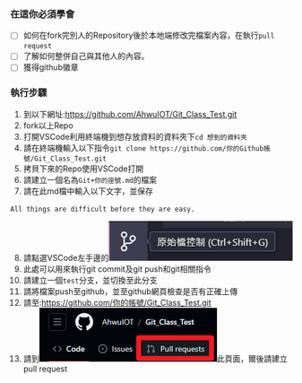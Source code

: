 ### 在這你必須學會
- [ ] 如何在fork完別人的Repository後於本地端修改完檔案內容，在執行`pull request`
- [ ] 了解如何整併自己與其他人的內容。
- [ ] 獲得github徽章

### 執行步驟
1. 到以下網址:https://github.com/AhwuIOT/Git_Class_Test.git
2. fork以上Repo
3. 打開VSCode利用終端機到想存放資料的資料夾下`cd 想到的資料夾`
4. 請在終端機輸入以下指令`git clone https://github.com/你的Github帳號/Git_Class_Test.git`
5. 拷貝下來的Repo使用VSCode打開
6. 請建立一個名為`Git+你的座號.md`的檔案
7. 請在此md檔中輸入以下文字，並保存

```
All things are difficult before they are easy.
```

8. 請點選VSCode左手邊的![Alt text](image.png)
9. 此處可以用來執行git commit及git push和git相關指令
10. 請建立一個`test`分支，並切換至此分支
11. 請將檔案push至github，並至github網頁檢查是否有正確上傳
12. 請至:https://github.com/你的帳號/Git_Class_Test.git
13. 請到![Alt text](image-1.png)此頁面，爾後請建立pull request